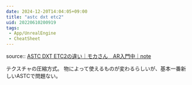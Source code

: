 ```yaml
---
date: 2024-12-20T14:04:05+09:00
title: "astc dxt etc2"
uid: 20220610200919
tags:
 - App/UnrealEngine
 - CheatSheet
---
```


source:: [ASTC DXT ETC2の違い｜モカさん　AR入門中｜note](https://note.com/rodz/n/n056f2db2070e)


テクスチャの圧縮方式。
物によって使えるものが変わるらしいが、基本一番新しいASTCで問題ない。

